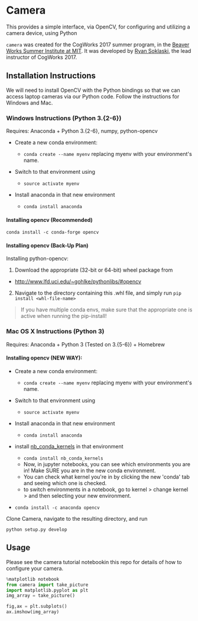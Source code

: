 # Camera

This provides a simple interface, via OpenCV, for configuring and utilizing a camera device, using Python

`camera` was created for the CogWorks 2017 summer program, in the [Beaver Works Summer Institute at MIT](https://beaverworks.ll.mit.edu/CMS/bw/bwsi). It was developed by [Ryan Soklaski](https://github.com/LLrsokl), the lead instructor of CogWorks 2017. 

## Installation Instructions
We will need to install OpenCV with the Python bindings so that we can access laptop cameras via our Python code. Follow the instructions for Windows and Mac.

### Windows Instructions (Python 3.{2-6})
Requires: Anaconda + Python 3.{2-6}, numpy, python-opencv

- Create a new conda environment:
    * `conda create --name myenv` replacing myenv with your environment's name.

- Switch to that environment using
    * `source activate myenv`

- Install anaconda in that new environment
    * `conda install anaconda`

#### Installing opencv (Recommended)
```shell
conda install -c conda-forge opencv
```

#### Installing opencv (Back-Up Plan)
Installing python-opencv:

 1. Download the appropriate (32-bit or 64-bit) wheel package from 
   - http://www.lfd.uci.edu/~gohlke/pythonlibs/#opencv

 2. Navigate to the directory containing this .whl file, and simply run `pip install <whl-file-name>`
  > If you have multiple conda envs, make sure that the appropriate one is active when running the pip-install!

### Mac OS X Instructions (Python 3)
Requires: Anaconda + Python 3 (Tested on 3.{5-6}) + Homebrew

#### Installing opencv (NEW WAY):
- Create a new conda environment:
    * `conda create --name myenv` replacing myenv with your environment's name.

- Switch to that environment using
    * `source activate myenv`

- Install anaconda in that new environment
    * `conda install anaconda`

- install [nb_conda_kernels](https://github.com/Anaconda-Platform/nb_conda_kernels) in that environment
    * `conda install nb_conda_kernels`
    * Now, in jupyter notebooks, you can see which environments you are in! Make SURE you are in the new conda environment.
    * You can check what kernel you're in by clicking the new 'conda' tab and seeing which one is checked.
    * to switch environments in a notebook, go to kernel > change kernel > and then selecting your new environment.
    
- `conda install -c anaconda opencv`

Clone Camera, navigate to the resulting directory, and run

```shell
python setup.py develop
```

## Usage
Please see the camera tutorial notebookin this repo for details of how to configure your camera.

```python
%matplotlib notebook
from camera import take_picture
import matplotlib.pyplot as plt
img_array = take_picture()

fig,ax = plt.subplots()
ax.imshow(img_array)
```
